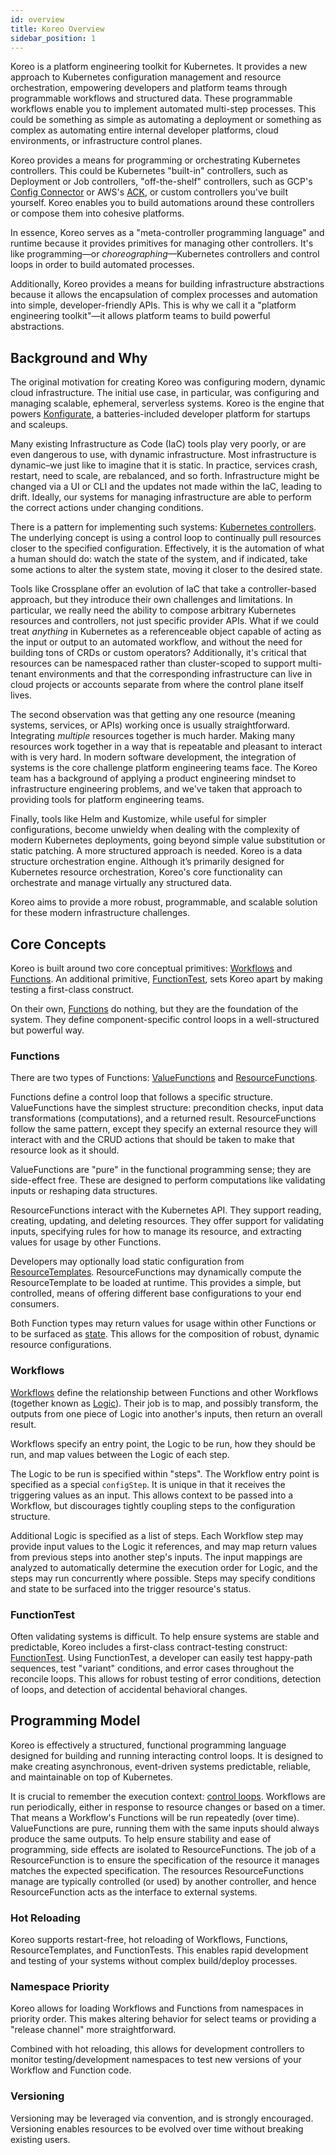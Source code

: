 ```yaml
---
id: overview
title: Koreo Overview
sidebar_position: 1
---
```


Koreo is a platform engineering toolkit for Kubernetes. It provides a new
approach to Kubernetes configuration management and resource orchestration,
empowering developers and platform teams through programmable workflows and
structured data. These programmable workflows enable you to implement automated
multi-step processes. This could be something as simple as automating a
deployment or something as complex as automating entire internal developer
platforms, cloud environments, or infrastructure control planes.

Koreo provides a means for programming or orchestrating Kubernetes controllers.
This could be Kubernetes "built-in" controllers, such as Deployment or Job
controllers, "off-the-shelf" controllers, such as GCP's
[Config Connector](https://cloud.google.com/config-connector/docs/overview) or
AWS's [ACK](https://aws-controllers-k8s.github.io/community/docs/community/overview/),
or custom controllers you've built yourself. Koreo enables you to build
automations around these controllers or compose them into cohesive platforms.

In essence, Koreo serves as a "meta-controller programming language" and
runtime because it provides primitives for managing other controllers. It's
like programming—or _choreographing_—Kubernetes controllers and control loops
in order to build automated processes. 

Additionally, Koreo provides a means for building infrastructure abstractions
because it allows the encapsulation of complex processes and automation into
simple, developer-friendly APIs. This is why we call it a "platform engineering
toolkit"—it allows platform teams to build powerful abstractions.

## Background and Why

The original motivation for creating Koreo was configuring modern, dynamic
cloud infrastructure. The initial use case, in particular, was configuring and
managing scalable, ephemeral, serverless systems. Koreo is the engine that
powers [Konfigurate](https://konfigurate.com), a batteries-included developer
platform for startups and scaleups.

Many existing Infrastructure as Code (IaC) tools play very poorly, or are even
dangerous to use, with dynamic infrastructure. Most infrastructure is
dynamic–we just like to imagine that it is static. ­In practice, services
crash, restart, need to scale, are rebalanced, and so forth. Infrastructure
might be changed via a UI or CLI and the updates not made within the IaC,
leading to drift. Ideally, our systems for managing infrastructure are able to
perform the correct actions under changing conditions.

There is a pattern for implementing such systems: [Kubernetes
controllers](https://kubernetes.io/docs/concepts/architecture/controller/). The
underlying concept is using a control loop to continually pull resources closer
to the specified configuration. Effectively, it is the automation of what a
human should do: watch the state of the system, and if indicated, take some
actions to alter the system state, moving it closer to the desired state.

Tools like Crossplane offer an evolution of IaC that take a controller-based
approach, but they introduce their own challenges and limitations. In
particular, we really need the ability to compose arbitrary Kubernetes
resources and controllers, not just specific provider APIs. What if we could
treat _anything_ in Kubernetes as a referenceable object capable of acting as
the input or output to an automated workflow, and without the need for building
tons of CRDs or custom operators? Additionally, it's critical that resources
can be namespaced rather than cluster-scoped to support multi-tenant
environments and that the corresponding infrastructure can live in cloud
projects or accounts separate from where the control plane itself lives.

The second observation was that getting any one resource (meaning systems,
services, or APIs) working once is usually straightforward. Integrating
_multiple_ resources together is much harder. Making many resources work
together in a way that is repeatable and pleasant to interact with is very
hard. In modern software development, the integration of systems is the core
challenge platform engineering teams face. The Koreo team has a background of
applying a product engineering mindset to infrastructure engineering problems,
and we've taken that approach to providing tools for platform engineering
teams.

Finally, tools like Helm and Kustomize, while useful for simpler
configurations, become unwieldy when dealing with the complexity of modern
Kubernetes deployments, going beyond simple value substitution or static
patching. A more structured approach is needed. Koreo is a data structure
orchestration engine. Although it’s primarily designed for Kubernetes resource
orchestration, Koreo's core functionality can orchestrate and manage virtually
any structured data.

Koreo aims to provide a more robust, programmable, and scalable solution for
these modern infrastructure challenges.

## Core Concepts

Koreo is built around two core conceptual primitives:
[Workflows](../workflow.md) and [Functions](./glossary.md#function). An
additional primitive, [FunctionTest](/docs/function-test.md), sets Koreo
apart by making testing a first-class construct.

On their own, [Functions](./glossary.md#function) do nothing, but they are
the foundation of the system. They define component-specific control loops in a
well-structured but powerful way.

### Functions

There are two types of Functions: [ValueFunctions](../value-function.md)
and [ResourceFunctions](../resource-function.md).

Functions define a control loop that follows a specific structure.
ValueFunctions have the simplest structure: precondition checks, input data
transformations (computations), and a returned result. ResourceFunctions
follow the same pattern, except they specify an external resource they will
interact with and the CRUD actions that should be taken to make that resource
look as it should.

ValueFunctions are "pure" in the functional programming sense; they are
side-effect free. These are designed to perform computations like validating
inputs or reshaping data structures.

ResourceFunctions interact with the Kubernetes API. They support reading,
creating, updating, and deleting resources. They offer support for validating
inputs, specifying rules for how to manage its resource, and extracting values
for usage by other Functions.

Developers may optionally load static configuration from
[ResourceTemplates](../resource-template.md). ResourceFunctions may
dynamically compute the ResourceTemplate to be loaded at runtime. This provides
a simple, but controlled, means of offering different base configurations to
your end consumers.

Both Function types may return values for usage within other Functions or to be
surfaced as [state](./glossary.md#state). This allows for the composition
of robust, dynamic resource configurations.

### Workflows

[Workflows](../workflow.md) define the relationship between Functions and other
Workflows (together known as [Logic](./glossary.md#logic)). Their job is to map,
and possibly transform, the outputs from one piece of Logic into another's
inputs, then return an overall result.

Workflows specify an entry point, the Logic to be run, how they should be run,
and map values between the Logic of each step.

The Logic to be run is specified within "steps". The Workflow entry point is
specified as a special `configStep`. It is unique in that it receives the
triggering values as an input. This allows context to be passed into a
Workflow, but discourages tightly coupling steps to the configuration
structure.

Additional Logic is specified as a list of steps. Each Workflow step may
provide input values to the Logic it references, and may map return values from
previous steps into another step's inputs. The input mappings are analyzed to
automatically determine the execution order for Logic, and the steps may run
concurrently where possible. Steps may specify conditions and state to be
surfaced into the trigger resource's status.

### FunctionTest

Often validating systems is difficult. To help ensure systems are stable and
predictable, Koreo includes a first-class contract-testing construct:
[FunctionTest](/docs/function-test.md). Using FunctionTest, a developer can
easily test happy-path sequences, test "variant" conditions, and error cases
throughout the reconcile loops. This allows for robust testing of error
conditions, detection of loops, and detection of accidental behavioral changes.

## Programming Model

Koreo is effectively a structured, functional programming language designed for
building and running interacting control loops. It is designed to make creating
asynchronous, event-driven systems predictable, reliable, and maintainable on
top of Kubernetes.

It is crucial to remember the execution context:
[control loops](./glossary.md#control-loop). Workflows are run
periodically, either in response to resource changes or based on a timer. That
means a Workflow's Functions will be run repeatedly (over time). ValueFunctions
are pure, running them with the same inputs should always produce the same
outputs. To help ensure stability and ease of programming, side effects are
isolated to ResourceFunctions. The job of a ResourceFunction is to ensure the
specification of the resource it manages matches the expected specification.
The resources ResourceFunctions manage are typically controlled (or used) by
another controller, and hence ResourceFunction acts as the interface to
external systems.

### Hot Reloading

Koreo supports restart-free, hot reloading of Workflows, Functions,
ResourceTemplates, and FunctionTests. This enables rapid development and
testing of your systems without complex build/deploy processes.

### Namespace Priority

Koreo allows for loading Workflows and Functions from namespaces in priority
order. This makes altering behavior for select teams or providing a "release
channel" more straightforward.

Combined with hot reloading, this allows for development controllers to monitor
testing/development namespaces to test new versions of your Workflow and
Function code.

### Versioning

Versioning may be leveraged via convention, and is strongly encouraged.
Versioning enables resources to be evolved over time without breaking existing
users.

